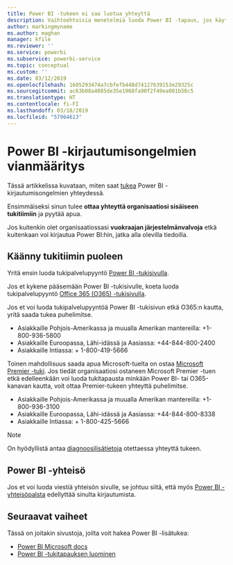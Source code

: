 ```yaml
---
title: Power BI -tukeen ei saa luotua yhteyttä
description: Vaihtoehtoisia menetelmiä luoda Power BI -tapaus, jos käyttäjä ei voi kirjautua sisään
author: markingmyname
ms.author: maghan
manager: kfile
ms.reviewer: ''
ms.service: powerbi
ms.subservice: powerbi-service
ms.topic: conceptual
ms.custom: ''
ms.date: 03/12/2019
ms.openlocfilehash: 1605293474a7cbfefb448d74127639153e29325c
ms.sourcegitcommit: ac63b08a4085de35e1968fa90f2f49ea001b50c5
ms.translationtype: HT
ms.contentlocale: fi-FI
ms.lasthandoff: 03/18/2019
ms.locfileid: "57964613"
---
```

# <a name="troubleshooting-sign-in-issues-for-power-bi"></a>Power BI -kirjautumisongelmien vianmääritys

Tässä artikkelissa kuvataan, miten saat [tukea](https://powerbi.microsoft.com/support/) Power BI -kirjautumisongelmien yhteydessä.

Ensimmäiseksi sinun tulee **ottaa yhteyttä organisaatiosi sisäiseen tukitiimiin** ja pyytää apua.

Jos kuitenkin olet organisaatiossasi **vuokraajan järjestelmänvalvoja** etkä kuitenkaan voi kirjautua Power BI:hin, jatka alla olevilla tiedoilla.

## <a name="engage-the-support-team"></a>Käänny tukitiimin puoleen

Yritä ensin luoda tukipalvelupyyntö [Power BI -tukisivulla](https://powerbi.microsoft.com/en-us/support/).

Jos et kykene pääsemään Power BI -tukisivulle, koeta luoda tukipalvelupyyntö [Office 365 (O365) -tukisivulla](https://support.office.com/home/contact).

Jos et voi luoda tukipalvelupyyntöä Power BI -tukisivun etkä O365:n kautta, yritä saada tukea puhelimitse.

* Asiakkaille Pohjois-Amerikassa ja muualla Amerikan mantereilla: +1-800-936-5800
* Asiakkaille Euroopassa, Lähi-idässä ja Aasiassa: +44-844-800-2400
* Asiakkaille Intiassa: + 1-800-419-5666

Toinen mahdollisuus saada apua Microsoft-tuelta on ostaa [Microsoft Premier -tuki](https://support.microsoft.com/premier). Jos tiedät organisaatiosi ostaneen Microsoft Premier -tuen etkä edelleenkään voi luoda tukitapausta minkään Power BI- tai O365-kanavan kautta, voit ottaa Premier-tukeen yhteyttä puhelimitse.

* Asiakkaille Pohjois-Amerikassa ja muualla Amerikan mantereilla: +1-800-936-3100
* Asiakkaille Euroopassa, Lähi-idässä ja Aasiassa: +44-844-800-8338
* Asiakkaille Intiassa: + 1-800-425-5666

> [!Note]
> On hyödyllistä antaa [diagnoosilisätietoja](service-admin-capturing-additional-diagnostic-information-for-power-bi.md) otettaessa yhteyttä tukeen.

## <a name="power-bi-community"></a>Power BI -yhteisö

Jos et voi luoda viestiä yhteisön sivulle, se johtuu siitä, että myös [Power BI -yhteisöpalsta](https://community.powerbi.com/) edellyttää sinulta kirjautumista.

## <a name="next-steps"></a>Seuraavat vaiheet

Tässä on joitakin sivustoja, joilta voit hakea Power BI -lisätukea:

* [Power BI Microsoft docs](https://docs.microsoft.com/power-bi/)
* [Power BI -tukitapauksen luominen](https://blogs.msdn.microsoft.com/charles_sterling/2017/12/01/creating-power-bi-support-cases/)